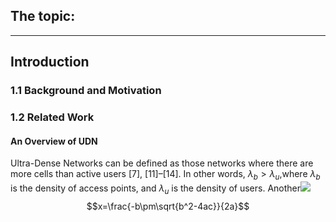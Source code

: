<script type="text/javascript" src="http://cdn.mathjax.org/mathjax/latest/MathJax.js?config=default"></script>
## The topic:
----
## Introduction

### 1.1 Background and Motivation

### 1.2 Related Work

#### An Overview of UDN

Ultra-Dense Networks can be defined as those networks where there are more cells than active users [7], [11]–[14]. In other words, $λ_b > λ_u$,where $λ_b$ is the density of access points, and $λ_u$ is the density of users. Another![](http://latex.codecogs.com/gif.latex?\\frac{1}{1+sin(x)})
$$x=\frac{-b\pm\sqrt{b^2-4ac}}{2a}$$
